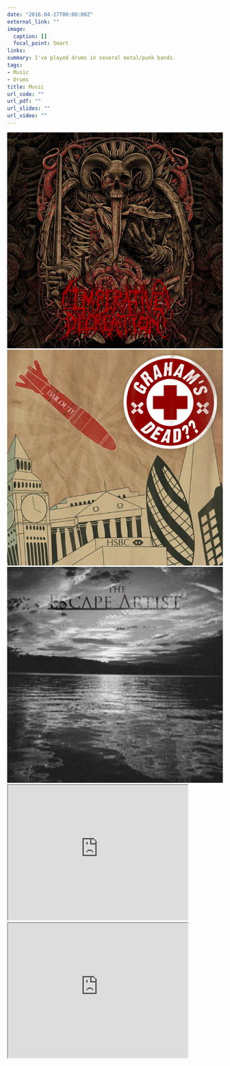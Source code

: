 ```yaml
---
date: "2016-04-27T00:00:00Z"
external_link: ""
image:
  caption: []
  focal_point: Smart
links:
summary: I've played drums in several metal/punk bands.
tags:
- Music
- Drums
title: Music
url_code: ""
url_pdf: ""
url_slides: ""
url_video: ""
---
```



<div class="row">
    <div class="col-sm mt-3 mt-md-0">
        <a href="https://imperativedecreation.bandcamp.com/">
            <img src="imperative.jpg" alt="" title="Imperative Decreation"/>
        </a>
    </div>
    <div class="col-sm mt-3 mt-md-0">
      <a href="https://grahamsdead.bandcamp.com/">
        <img src="graham.jpg" alt="" title="Graham's Dead??"/>
      </a>
    </div>
    <div class="col-sm mt-3 mt-md-0">
        <a href="https://theescapeartistuk.bandcamp.com/album/the-escape-artist">
            <img src="escape.jpg" alt="" title="The Escape Artist"/>
        </a>
    </div>
</div>

<iframe width="420" height="315"
src="https://www.youtube.com/embed/l1FPdNxV0Lg">
</iframe>

<iframe width="420" height="315"
src="https://www.youtube.com/embed/yYZ6mhzh9aE">
</iframe>